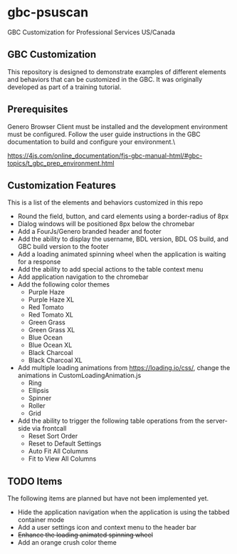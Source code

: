 # gbc-psuscan
GBC Customization for Professional Services US/Canada

## GBC Customization
This repository is designed to demonstrate examples of different elements and behaviors that can be customized in the GBC.  It
was originally developed as part of a training tutorial.


## Prerequisites
Genero Browser Client must be installed and the development environment must be configured.
Follow the user guide instructions in the GBC documentation to build and configure your environment.\

https://4js.com/online_documentation/fjs-gbc-manual-html/#gbc-topics/t_gbc_prep_environment.html

## Customization Features
This is a list of the elements and behaviors customized in this repo
- Round the field, button, and card elements using a border-radius of 8px
- Dialog windows will be positioned 8px below the chromebar
- Add a FourJs/Genero branded header and footer
- Add the ability to display the username, BDL version, BDL OS build, and GBC build version to the footer
- Add a loading animated spinning wheel when the application is waiting for a response
- Add the ability to add special actions to the table context menu
- Add application navigation to the chromebar
- Add the following color themes
   - Purple Haze
   - Purple Haze XL
   - Red Tomato
   - Red Tomato XL
   - Green Grass
   - Green Grass XL
   - Blue Ocean
   - Blue Ocean XL
   - Black Charcoal
   - Black Charcoal XL
- Add multiple loading animations from https://loading.io/css/, change the animations in CustomLoadingAnimation.js
   - Ring
   - Ellipsis
   - Spinner
   - Roller
   - Grid
- Add the ability to trigger the following table operations from the server-side via frontcall
   - Reset Sort Order
   - Reset to Default Settings
   - Auto Fit All Columns
   - Fit to View All Columns

## TODO Items
The following items are planned but have not been implemented yet.
- Hide the application navigation when the application is using the tabbed container mode
- Add a user settings icon and context menu to the header bar
- ~~Enhance the loading animated spinning wheel~~
- Add an orange crush color theme

